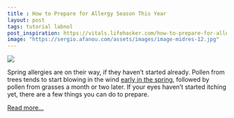 ```yaml
---
title : How to Prepare for Allergy Season This Year
layout: post
tags: tutorial labnol
post_inspiration: https://vitals.lifehacker.com/how-to-prepare-for-allergy-season-this-year-1846622442
image: "https://sergio.afanou.com/assets/images/image-midres-12.jpg"
---
```


<img src="https://i.kinja-img.com/gawker-media/image/upload/s--FOpCiQ_g--/c_fit,fl_progressive,q_80,w_636/ccm09yejiumz8en0l3fj.jpg" /><p>Spring allergies are on their way, if they haven’t started already. Pollen from trees tends to start blowing in the wind <a href="https://acaai.org/allergies/seasonal-allergies" target="_blank" rel="noopener noreferrer">early in the spring</a>, followed by pollen from grasses a month or two later. If your eyes haven’t started itching yet, there are a few things you can do to prepare. </p><p><a href="https://vitals.lifehacker.com/how-to-prepare-for-allergy-season-this-year-1846622442">Read more...</a></p>